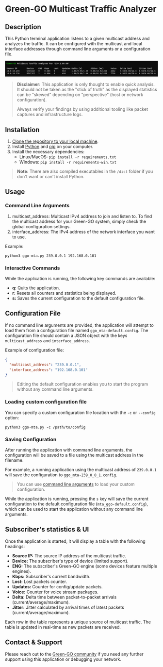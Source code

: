 # Green-GO Multicast Traffic Analyzer

## Description

This Python terminal application listens to a given multicast address and analyzes the traffic. It can be configured with the multicast and local interface addresses through command line arguments or a configuration file.

![ggo-mta UI](ggo-mta_ui.png)

> **Disclaimer:** This application is only thought to enable quick analysis. It should not be taken as the "stick of truth" as the displayed statistics can be "skewed" depending on "perspective" (host or network configuration).
>
> Always verify your findings by using additional tooling like packet captures and infrastructure logs.

## Installation

1. [Clone the repository to your local machine](https://docs.github.com/en/repositories/creating-and-managing-repositories/cloning-a-repository).
2. Install [Python](https://wiki.python.org/moin/BeginnersGuide/Download) and [pip](https://pip.pypa.io/en/stable/installation/) on your computer.
3. Install the necessary dependencies:
   - Linux/MacOS: `pip install -r requirements.txt`
   - Windows: `pip install -r requirements-win.txt`

> **Note:** There are also compiled executables in the `/dist` folder if you don't want or can't install Python.

## Usage

### Command Line Arguments

1. multicast_address: Multicast IPv4 address to join and listen to. To find the multicast address for your Green-GO system, simply check the global configuration settings.
2. interface_address: The IPv4 address of the network interface you want to use.

Example:

```
python3 ggo-mta.py 239.0.0.1 192.168.0.101
```

### Interactive Commands

While the application is running, the following key commands are available:

- **q:** Quits the application.
- **r:** Resets all counters and statistics being displayed.
- **s:** Saves the current configuration to the default configuration file.

## Configuration File

If no command line arguments are provided, the application will attempt to load them from a configuration file named `ggo_mta-default.config`. The configuration file should contain a JSON object with the keys `multicast_address` and `interface_address`.

Example of configuration file:

```json
{
  "multicast_address": "239.0.0.1",
  "interface_address": "192.168.0.101"
}
```

> Editing the default configuration enables you to start the program without any command line arguments.

### Loading custom configuration file

You can specify a custom configuration file location with the `-c` or `--config` option:

```
python3 ggo-mta.py -c /path/to/config
```

### Saving Configuration

After running the application with command line arguments, the configuration will be saved to a file using the multicast address in the filename.

For example, a running application using the multicast address of `239.0.0.1` will save the configuration to `ggo_mta-239_0_0_1.config`.

> You can use [command line arguments](#loading-custom-configuration-file) to load your custom configuration.

While the application is running, pressing the `s` key will save the current configuration to the default configuration file (`mta_ggo-default.config`), which can be used to start the application without any command line arguments.

## Subscriber's statistics & UI

Once the application is started, it will display a table with the following headings:

- **Source IP:** The source IP address of the multicast traffic.
- **Device:** The subscriber's type of device (limited support).
- **ENG:** The subscriber's Green-GO engine (some devices feature multiple engines).
- **Kbps:** Subscriber's current bandwidth.
- **Lost:** Lost packets counter.
- **Updates:** Counter for config/update packets.
- **Voice:** Counter for voice stream packages.
- **Delta:** Delta time between packet-to-packet arrivals (current/average/maximum).
- **Jitter:** Jitter calculated by arrival times of latest packets (current/average/maximum).

Each row in the table represents a unique source of multicast traffic. The table is updated in real-time as new packets are received.

## Contact & Support

Please reach out to the [Green-GO community](https://greengoconnect.com) if you need any further support using this application or debugging your network.
